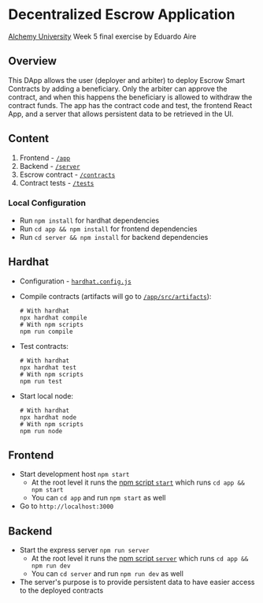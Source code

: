 # Decentralized Escrow Application

[Alchemy University](https://university.alchemy.com) Week 5 final exercise by Eduardo Aire

## Overview

This DApp allows the user (deployer and arbiter) to deploy Escrow Smart Contracts by adding a beneficiary. Only the arbiter can approve the contract, and when this happens the beneficiary is allowed to withdraw the contract funds.
The app has the contract code and test, the frontend React App, and a server that allows persistent data to be retrieved in the UI.

## Content

1. Frontend - [`/app`](./app/)
2. Backend - [`/server`](./server/)
3. Escrow contract - [`/contracts`](./contracts/Escrow.sol)
4. Contract tests - [`/tests`](./test/)

### Local Configuration

-   Run `npm install` for hardhat dependencies
-   Run `cd app && npm install` for frontend dependencies
-   Run `cd server && npm install` for backend dependencies

## Hardhat

-   Configuration - [`hardhat.config.js`](./hardhat.config.js)

-   Compile contracts (artifacts will go to [`/app/src/artifacts`](./app/src/artifacts/)):
    ```Shell
    # With hardhat
    npx hardhat compile
    # With npm scripts
    npm run compile
    ```
-   Test contracts:
    ```Shell
    # With hardhat
    npx hardhat test
    # With npm scripts
    npm run test
    ```
-   Start local node:
    ```Shell
    # With hardhat
    npx hardhat node
    # With npm scripts
    npm run node
    ```

## Frontend

-   Start development host `npm start`
    -   At the root level it runs the [npm script `start`](./package.json) which runs `cd app && npm start`
    -   You can `cd app` and run `npm start` as well
-   Go to `http://localhost:3000`

## Backend

-   Start the express server `npm run server`
    -   At the root level it runs the [npm script `server`](./package.json) which runs `cd app && npm run dev`
    -   You can `cd server` and run `npm run dev` as well
-   The server's purpose is to provide persistent data to have easier access to the deployed contracts
